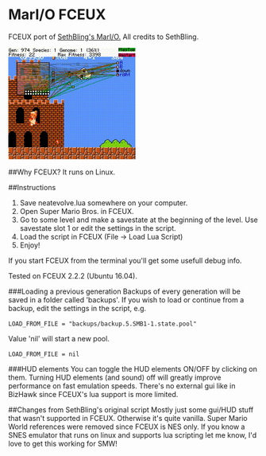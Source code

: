# MarI/O FCEUX
FCEUX port of [SethBling's MarI/O.][1] All credits to SethBling.

<kbd>![Demonstration](demo.gif)</kbd>

##Why FCEUX?
It runs on Linux.

##Instructions
1. Save neatevolve.lua somewhere on your computer.
2. Open Super Mario Bros. in FCEUX.
3. Go to some level and make a savestate at the beginning of the level. Use savestate slot 1 or edit the settings in the script.
4. Load the script in FCEUX (File -> Load Lua Script)
5. Enjoy!

If you start FCEUX from the terminal you'll get some usefull debug info.

Tested on FCEUX 2.2.2 (Ubuntu 16.04). 

###Loading a previous generation
Backups of every generation will be saved in a folder called 'backups'. If you wish to load or continue from a backup, edit the settings in the script, e.g.
```
LOAD_FROM_FILE = "backups/backup.5.SMB1-1.state.pool"
```
Value 'nil' will start a new pool.
```
LOAD_FROM_FILE = nil
```
###HUD elements
You can toggle the HUD elements ON/OFF by clicking on them. Turning HUD elements (and sound) off will greatly improve performance on fast emulation speeds. There's no external gui like in BizHawk since FCEUX's lua support is more limited.

##Changes from SethBling's original script
Mostly just some gui/HUD stuff that wasn't supported in FCEUX. Otherwise it's quite vanilla. Super Mario World references were removed since FCEUX is NES only. If you know a SNES emulator that runs on linux and supports lua scripting let me know, I'd love to get this working for SMW!

[1]: https://www.youtube.com/watch?v=qv6UVOQ0F44
